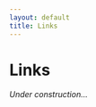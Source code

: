 ```yaml
---
layout: default
title: Links
---
```

# Links

*Under construction...*

<!-- Links are not a full endorsement, use discernment. 

## Resources

### NTG Greek Resources
- [https://www.biblewebapp.com/reader/](https://www.biblewebapp.com/reader/)
- [https://www.gntreader.com/](https://www.gntreader.com/)

### Other
- [https://www.stepbible.org/](https://www.stepbible.org/)
- [https://www.thegreaterheritage.com/](https://www.thegreaterheritage.com/)
- [https://www.thriftbooks.com/](https://www.thriftbooks.com/)
- [https://www.commonprayerdaily.com/](https://www.commonprayerdaily.com/)
- [https://www.fullofeyes.com/](https://www.fullofeyes.com/)

## People

- [https://micahbarberphotography.com/](https://micahbarberphotography.com/) A friend's excellent wildlife photography -->